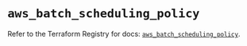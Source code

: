 # `aws_batch_scheduling_policy`

Refer to the Terraform Registry for docs: [`aws_batch_scheduling_policy`](https://registry.terraform.io/providers/hashicorp/aws/6.12.0/docs/resources/batch_scheduling_policy).
